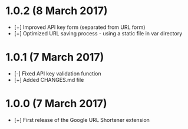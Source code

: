 # 1.0.2 (8 March 2017)

* [+] Improved API key form (separated from URL form)
* [+] Optimized URL saving process - using a static file in var directory

# 1.0.1 (7 March 2017)

* [-] Fixed API key validation function
* [+] Added CHANGES.md file

# 1.0.0 (7 March 2017)

* [+] First release of the Google URL Shortener extension
